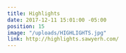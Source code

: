 ```yaml
---
title: Highlights
date: 2017-12-11 15:01:00 -05:00
position: 15
image: "/uploads/HIGHLIGHTS.jpg"
link: http://highlights.sawyerh.com/
---
```


